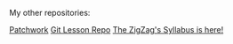 My other repositories:

[Patchwork](https://github.com/X4DD3W/patchwork)
[Git Lesson Repo](https://github.com/X4DD3W/git-lesson-repository)
[The ZigZag's Syllabus is here!](https://github.com/green-fox-academy/zigzag-syllabus "ZigZag Syllabus")


